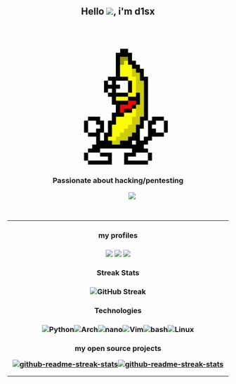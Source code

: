 
<h2 align="center">
  Hello <img src="https://media.giphy.com/media/hvRJCLFzcasrR4ia7z/giphy.gif" width="35">, i'm d1sx
</h2>    

<p align="center"> <img src="guanana.gif" width="300"/> </p>
<h3 align="center">Passionate about hacking/pentesting</h3>
<p align="center"> 
                                          <img src="https://readme-typing-svg.herokuapp.com?font=Fira&color=%23FFA500&size=22&width=440&height=45&lines=Hello%2C+World!+I'm++d1sx+.+.+.;Python+Language+Developer;Always+learning+and+practicing">
</p>
   <!--
  - 🌱 Atualmente estou estudando Python e Pentest
  - 🌱 Gosto muito de CTF's :)
-->
<br>

 ---
 
<h3 align="center" >
  my profiles
</h3>
<h3 align="center" >
<a href="https://tryhackme.com/p/d1sx"><img src="https://assets.tryhackme.com/img/favicon.png" width="100"/></a>
<a href="https://capturetheflag.com.br/player/d1sx"><img src="https://capturetheflag.com.br/favicon.ico" width="100"/></a>
<a href="https://app.hackthebox.com/users/842198"><img src="https://app.hackthebox.com/images/HTB-favicon/favicon.ico" width="100"/></a>
</h3>



<h3 align="center">
  Streak Stats
</h3>
<h3 align="center">
  <img alt="GitHub Streak" src="https://github-readme-streak-stats.herokuapp.com?user=d1sx&theme=great-gatsby&date_format=j%2Fn%5B%2FY%5D" />
</h3>
 
<h3 align="center">
   Technologies
</h3> 
<h3 align="center">
<img alt="Python" src="https://img.shields.io/badge/-Python-45b8d8?style=for-the-badge&logo=python&logoColor=white" /><img alt="Arch" src="https://img.shields.io/badge/Arch%20Linux-1793D1?logo=arch-linux&logoColor=fff&style=for-the-badge" /><img alt="nano" src="https://img.shields.io/badge/nano-4A90E2?style=for-the-badge&logo=nano&logoColor=white" /><img alt="Vim" src="https://img.shields.io/badge/-Vim-228B22?style=for-the-badge&logo=vim&logoColor=white" /><img alt="bash" src="https://img.shields.io/badge/-Bash-000000?style=for-the-badge&logo=gnu-bash&logoColor=white" /><img alt="Linux" src="https://img.shields.io/badge/-Linux-000000?style=for-the-badge&logo=linux&logoColor=white" />  
</h3>
<h3 align="center">
  my open source projects

<a href="https://github.com/d1sx/tDcode"><img width="300" src="https://denvercoder1-github-readme-stats.vercel.app/api/pin/?username=d1sx&repo=tDcode&theme=react&bg_color=000000&title_color=FFA500&icon_color=FFFFFF&hide_border=true&show_icons=true" alt="github-readme-streak-stats"></a><a href="https://github.com/d1sx/ftp_client"><img width="300" src="https://denvercoder1-github-readme-stats.vercel.app/api/pin/?username=d1sx&repo=ftp_client&theme=react&bg_color=000000&title_color=FFA500&icon_color=FFFFFF&hide_border=true&show_icons=true" alt="github-readme-streak-stats"></a></h3>
 
 ---

